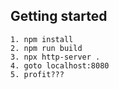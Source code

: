 ## Getting started
```
1. npm install
2. npm run build
3. npx http-server .
4. goto localhost:8080
5. profit???
```